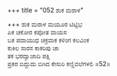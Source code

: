 +++
title = "052 ಶುಕ ಮರಾಳ"

+++
ಶುಕ ಮರಾಳ ಮಯೂರ ಟಿಟ್ಟಿಭ  
ಪಿಕ ಚಕೋರ ಕಪೋತ ವಾಯಸ  
ಬಕ ಪದಾಯುಧ ಚಕ್ರವಾಕ ಕಳಿಂಗ ಕಲವಿಂಕ   
ಕುಕಿಲ ಸಾರಸ ಕಾಕರಿಪು ಚಾ  
ತಕ ಭರದ್ವಾಜಾದಿ ಪಕ್ಷಿ  
ಪ್ರಕರ ಬಿದ್ದುದು ಬಿಗಿದ ಕೇಸುರಿ ಕಣ್ಣಿವಲೆಗಳಲಿ      ॥52॥